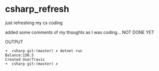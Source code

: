 # csharp_refresh
just refreshing my cs coding

added some comments of my thoughts as I was coding... NOT DONE YET

OUTPUT
```
➜  csharp git:(master) ✗ dotnet run                                                  
Balance:150.5
Created UserTravis
➜  csharp git:(master) ✗ 
```